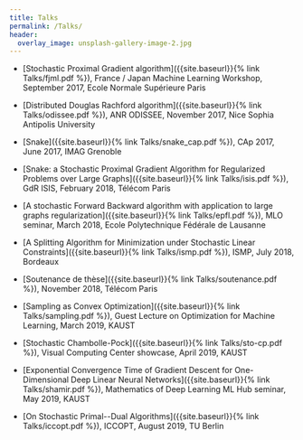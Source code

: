 ```yaml
---
title: Talks
permalink: /Talks/
header:
  overlay_image: unsplash-gallery-image-2.jpg
---
```



- [Stochastic Proximal Gradient algorithm]({{site.baseurl}}{% link Talks/fjml.pdf %}), France / Japan Machine Learning Workshop, September 2017, Ecole Normale Supérieure Paris

- [Distributed Douglas Rachford algorithm]({{site.baseurl}}{% link Talks/odissee.pdf %}), ANR ODISSEE, November 2017, Nice Sophia Antipolis University

- [Snake]({{site.baseurl}}{% link Talks/snake_cap.pdf %}), CAp 2017, June 2017, IMAG Grenoble

- [Snake: a Stochastic Proximal Gradient Algorithm for Regularized Problems over Large Graphs]({{site.baseurl}}{% link Talks/isis.pdf %}), GdR ISIS, February 2018, Télécom Paris

- [A stochastic Forward Backward algorithm with application to large graphs regularization]({{site.baseurl}}{% link Talks/epfl.pdf %}), MLO seminar, March 2018, Ecole Polytechnique Fédérale de Lausanne

- [A Splitting Algorithm for Minimization under Stochastic Linear Constraints]({{site.baseurl}}{% link Talks/ismp.pdf %}), ISMP, July 2018, Bordeaux

- [Soutenance de thèse]({{site.baseurl}}{% link Talks/soutenance.pdf %}), November 2018, Télécom Paris

- [Sampling as Convex Optimization]({{site.baseurl}}{% link Talks/sampling.pdf %}), Guest Lecture on Optimization for Machine Learning, March 2019, KAUST

- [Stochastic Chambolle-Pock]({{site.baseurl}}{% link Talks/sto-cp.pdf %}), Visual Computing Center showcase, April 2019, KAUST

- [Exponential Convergence Time of Gradient Descent for One-Dimensional Deep Linear Neural Networks]({{site.baseurl}}{% link Talks/shamir.pdf %}), Mathematics of Deep Learning ML Hub seminar, May 2019, KAUST

- [On Stochastic Primal--Dual Algorithms]({{site.baseurl}}{% link Talks/iccopt.pdf %}), ICCOPT, August 2019, TU Berlin





